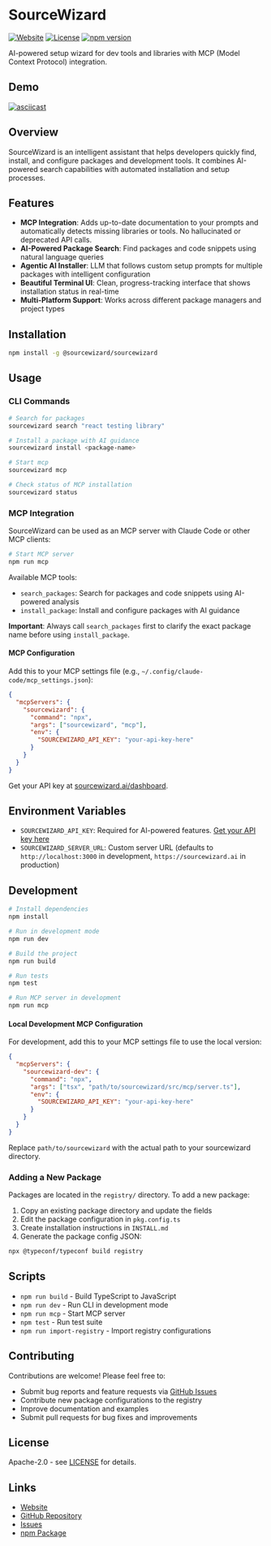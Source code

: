 # SourceWizard

[![Website](https://img.shields.io/badge/Website-sourcewizard.ai-blue)](https://sourcewizard.ai)
[![License](https://img.shields.io/badge/License-Apache%202.0-green.svg)](LICENSE)
[![npm version](https://img.shields.io/npm/v/sourcewizard)](https://www.npmjs.com/package/sourcewizard)

AI-powered setup wizard for dev tools and libraries with MCP (Model Context Protocol) integration.

## Demo

[![asciicast](https://asciinema.org/a/PxMHEwWtK6oUbvHYjjyVymfvr.svg)](https://asciinema.org/a/PxMHEwWtK6oUbvHYjjyVymfvr)

## Overview

SourceWizard is an intelligent assistant that helps developers quickly find, install, and configure packages and development tools. It combines AI-powered search capabilities with automated installation and setup processes.

## Features

- **MCP Integration**: Adds up-to-date documentation to your prompts and automatically detects missing libraries or tools. No hallucinated or deprecated API calls.
- **AI-Powered Package Search**: Find packages and code snippets using natural language queries
- **Agentic AI Installer**: LLM that follows custom setup prompts for multiple packages with intelligent configuration
- **Beautiful Terminal UI**: Clean, progress-tracking interface that shows installation status in real-time
- **Multi-Platform Support**: Works across different package managers and project types

## Installation

```bash
npm install -g @sourcewizard/sourcewizard
```

## Usage

### CLI Commands

```bash
# Search for packages
sourcewizard search "react testing library"

# Install a package with AI guidance
sourcewizard install <package-name>

# Start mcp
sourcewizard mcp

# Check status of MCP installation
sourcewizard status
```

### MCP Integration

SourceWizard can be used as an MCP server with Claude Code or other MCP clients:

```bash
# Start MCP server
npm run mcp
```

Available MCP tools:
- `search_packages`: Search for packages and code snippets using AI-powered analysis
- `install_package`: Install and configure packages with AI guidance

**Important**: Always call `search_packages` first to clarify the exact package name before using `install_package`.

#### MCP Configuration

Add this to your MCP settings file (e.g., `~/.config/claude-code/mcp_settings.json`):

```json
{
  "mcpServers": {
    "sourcewizard": {
      "command": "npx",
      "args": ["sourcewizard", "mcp"],
      "env": {
        "SOURCEWIZARD_API_KEY": "your-api-key-here"
      }
    }
  }
}
```

Get your API key at [sourcewizard.ai/dashboard](https://sourcewizard.ai/dashboard).

## Environment Variables

- `SOURCEWIZARD_API_KEY`: Required for AI-powered features. [Get your API key here](https://sourcewizard.ai/dashboard)
- `SOURCEWIZARD_SERVER_URL`: Custom server URL (defaults to `http://localhost:3000` in development, `https://sourcewizard.ai` in production)

## Development

```bash
# Install dependencies
npm install

# Run in development mode
npm run dev

# Build the project
npm run build

# Run tests
npm test

# Run MCP server in development
npm run mcp
```

#### Local Development MCP Configuration

For development, add this to your MCP settings file to use the local version:

```json
{
  "mcpServers": {
    "sourcewizard-dev": {
      "command": "npx",
      "args": ["tsx", "path/to/sourcewizard/src/mcp/server.ts"],
      "env": {
        "SOURCEWIZARD_API_KEY": "your-api-key-here"
      }
    }
  }
}
```

Replace `path/to/sourcewizard` with the actual path to your sourcewizard directory.

### Adding a New Package

Packages are located in the `registry/` directory. To add a new package:

1. Copy an existing package directory and update the fields
2. Edit the package configuration in `pkg.config.ts`
3. Create installation instructions in `INSTALL.md`
4. Generate the package config JSON:

```bash
npx @typeconf/typeconf build registry
```

## Scripts

- `npm run build` - Build TypeScript to JavaScript
- `npm run dev` - Run CLI in development mode
- `npm run mcp` - Start MCP server
- `npm test` - Run test suite
- `npm run import-registry` - Import registry configurations

## Contributing

Contributions are welcome! Please feel free to:

- Submit bug reports and feature requests via [GitHub Issues](https://github.com/sourcewizard-ai/sourcewizard/issues)
- Contribute new package configurations to the registry
- Improve documentation and examples
- Submit pull requests for bug fixes and improvements

## License

Apache-2.0 - see [LICENSE](LICENSE) for details.

## Links

- [Website](https://sourcewizard.ai)
- [GitHub Repository](https://github.com/sourcewizard-ai/sourcewizard)
- [Issues](https://github.com/sourcewizard-ai/sourcewizard/issues)
- [npm Package](https://www.npmjs.com/package/@sourcewizard/sourcewizard)

